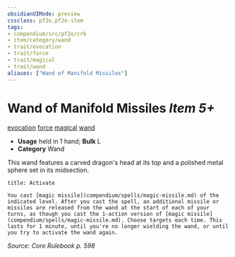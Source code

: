 ```yaml
---
obsidianUIMode: preview
cssclass: pf2e,pf2e-item
tags:
- compendium/src/pf2e/crb
- item/category/wand
- trait/evocation
- trait/force
- trait/magical
- trait/wand
aliases: ["Wand of Manifold Missiles"]
---
```

# Wand of Manifold Missiles *Item 5+*  
[evocation](rules/traits/evocation.md)  [force](rules/traits/force.md)  [magical](rules/traits/magical.md)  [wand](rules/traits/wand.md)  

- **Usage** held in 1 hand; **Bulk** L
- **Category** Wand

This wand features a carved dragon's head at its top and a polished metal sphere set in its midsection.

```ad-embed-ability
title: Activate

You cast [magic missile](compendium/spells/magic-missile.md) of the indicated level. After you cast the spell, an additional missile or missiles are released from the wand at the start of each of your turns, as though you cast the 1-action version of [magic missile](compendium/spells/magic-missile.md). Choose targets each time. This lasts for 1 minute, until you're no longer wielding the wand, or until you try to activate the wand again.
```

*Source: Core Rulebook p. 598*